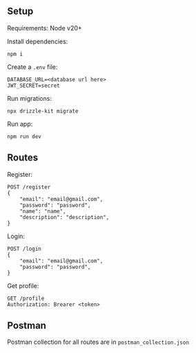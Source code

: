 
## Setup

Requirements: Node v20+

Install dependencies:
```
npm i
```

Create a `.env` file:

```
DATABASE_URL=<database url here>
JWT_SECRET=secret
```

Run migrations:
```
npx drizzle-kit migrate
```

Run app:
```
npm run dev
```

## Routes

Register:

```
POST /register
{
    "email": "email@gmail.com",
    "password": "password",
    "name": "name",
    "description": "description",
}
```

Login:

```
POST /login
{
    "email": "email@gmail.com",
    "password": "password",
}
```

Get profile:

```
GET /profile
Authorization: Brearer <token>
```

## Postman

Postman collection for all routes are in `postman_collection.json`